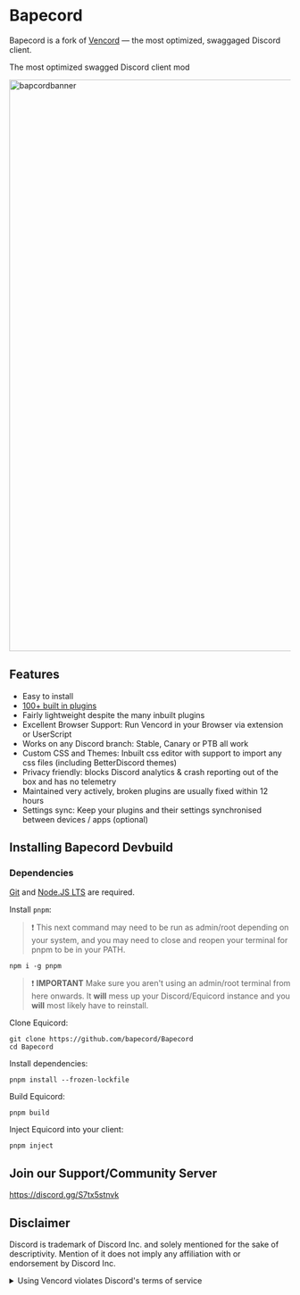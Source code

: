# Bapecord

Bapecord is a fork of [Vencord](https://github.com/Vendicated/Vencord) — the most optimized, swaggaged Discord client.

The most optimized swagged Discord client mod

<img width="1536" height="1024" alt="bapcordbanner" src="https://github.com/user-attachments/assets/da865915-a3eb-4f24-b1ad-132e99569a2c" />


## Features

-   Easy to install
-   [100+ built in plugins](https://vencord.dev/plugins)
-   Fairly lightweight despite the many inbuilt plugins
-   Excellent Browser Support: Run Vencord in your Browser via extension or UserScript
-   Works on any Discord branch: Stable, Canary or PTB all work
-   Custom CSS and Themes: Inbuilt css editor with support to import any css files (including BetterDiscord themes)
-   Privacy friendly: blocks Discord analytics & crash reporting out of the box and has no telemetry
-   Maintained very actively, broken plugins are usually fixed within 12 hours
-   Settings sync: Keep your plugins and their settings synchronised between devices / apps (optional)
## Installing Bapecord Devbuild

### Dependencies

[Git](https://git-scm.com/download) and [Node.JS LTS](https://nodejs.dev/en/) are required.

Install `pnpm`:

> :exclamation: This next command may need to be run as admin/root depending on your system, and you may need to close and reopen your terminal for pnpm to be in your PATH.

```shell
npm i -g pnpm
```

> :exclamation: **IMPORTANT** Make sure you aren't using an admin/root terminal from here onwards. It **will** mess up your Discord/Equicord instance and you **will** most likely have to reinstall.

Clone Equicord:

```shell
git clone https://github.com/bapecord/Bapecord
cd Bapecord
```

Install dependencies:

```shell
pnpm install --frozen-lockfile
```

Build Equicord:

```shell
pnpm build
```

Inject Equicord into your client:

```shell
pnpm inject
```



## Join our Support/Community Server

https://discord.gg/S7tx5stnvk

## Disclaimer

Discord is trademark of Discord Inc. and solely mentioned for the sake of descriptivity.
Mention of it does not imply any affiliation with or endorsement by Discord Inc.

<details>
<summary>Using Vencord violates Discord's terms of service</summary>

Client modifications are against Discord’s Terms of Service.

However, Discord is pretty indifferent about them and there are no known cases of users getting banned for using client mods! So you should generally be fine as long as you don’t use any plugins that implement abusive behaviour. But no worries, all inbuilt plugins are safe to use!

Regardless, if your account is very important to you and it getting disabled would be a disaster for you, you should probably not use any client mods (not exclusive to Vencord), just to be safe

Additionally, make sure not to post screenshots with Vencord in a server where you might get banned for it

</details>
